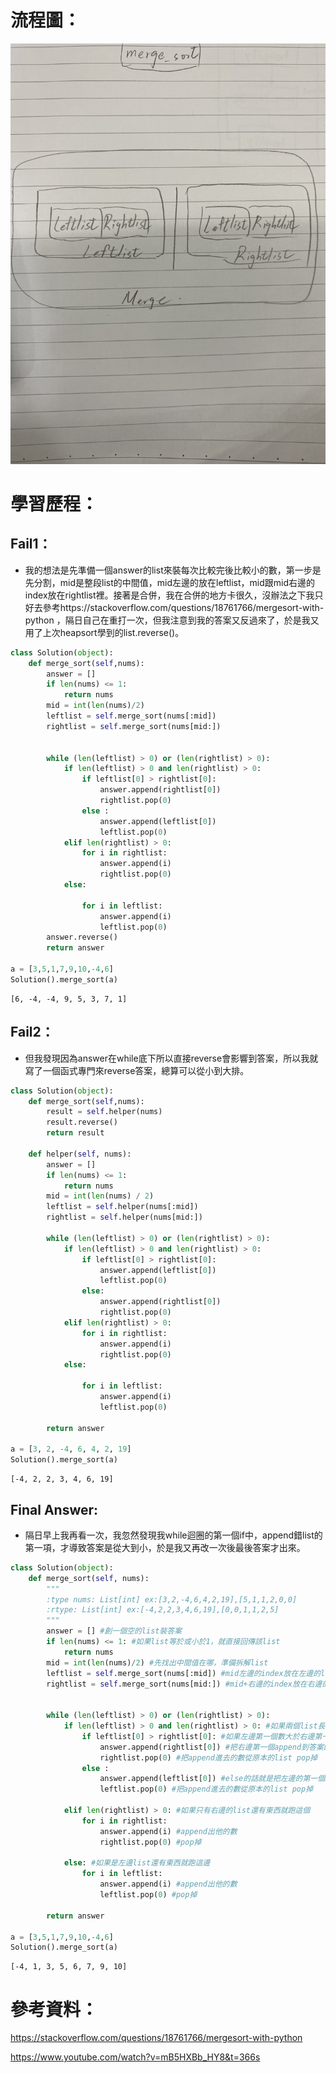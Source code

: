 # 流程圖：

![](/classnote/images/mergesort_ad.jpg)
# 學習歷程：
## Fail1：
* 我的想法是先準備一個answer的list來裝每次比較完後比較小的數，第一步是先分割，mid是整段list的中間值，mid左邊的放在leftlist，mid跟mid右邊的index放在rightlist裡。接著是合併，我在合併的地方卡很久，沒辦法之下我只好去參考https://stackoverflow.com/questions/18761766/mergesort-with-python ，隔日自己在重打一次，但我注意到我的答案又反過來了，於是我又用了上次heapsort學到的list.reverse()。


```python
class Solution(object):
    def merge_sort(self,nums):
        answer = []
        if len(nums) <= 1:
            return nums
        mid = int(len(nums)/2)
        leftlist = self.merge_sort(nums[:mid])
        rightlist = self.merge_sort(nums[mid:])


        while (len(leftlist) > 0) or (len(rightlist) > 0):
            if len(leftlist) > 0 and len(rightlist) > 0:
                if leftlist[0] > rightlist[0]:
                    answer.append(rightlist[0])
                    rightlist.pop(0)
                else :
                    answer.append(leftlist[0])
                    leftlist.pop(0)
            elif len(rightlist) > 0:
                for i in rightlist:
                    answer.append(i)
                    rightlist.pop(0)
            else:

                for i in leftlist:
                    answer.append(i)
                    leftlist.pop(0)
        answer.reverse()
        return answer

a = [3,5,1,7,9,10,-4,6]
Solution().merge_sort(a)

```




    [6, -4, -4, 9, 5, 3, 7, 1]



## Fail2：
* 但我發現因為answer在while底下所以直接reverse會影響到答案，所以我就寫了一個函式專門來reverse答案，總算可以從小到大排。


```python
class Solution(object):
    def merge_sort(self,nums):
        result = self.helper(nums)
        result.reverse()
        return result

    def helper(self, nums):
        answer = []
        if len(nums) <= 1:
            return nums
        mid = int(len(nums) / 2)
        leftlist = self.helper(nums[:mid])
        rightlist = self.helper(nums[mid:])

        while (len(leftlist) > 0) or (len(rightlist) > 0):
            if len(leftlist) > 0 and len(rightlist) > 0:
                if leftlist[0] > rightlist[0]:
                    answer.append(leftlist[0])
                    leftlist.pop(0)
                else:
                    answer.append(rightlist[0])
                    rightlist.pop(0)
            elif len(rightlist) > 0:
                for i in rightlist:
                    answer.append(i)
                    rightlist.pop(0)
            else:

                for i in leftlist:
                    answer.append(i)
                    leftlist.pop(0)

        return answer

a = [3, 2, -4, 6, 4, 2, 19]
Solution().merge_sort(a)

```




    [-4, 2, 2, 3, 4, 6, 19]



## Final Answer:
* 隔日早上我再看一次，我忽然發現我while迴圈的第一個if中，append錯list的第一項，才導致答案是從大到小，於是我又再改一次後最後答案才出來。


```python
class Solution(object):
    def merge_sort(self, nums):
        """
        :type nums: List[int] ex:[3,2,-4,6,4,2,19],[5,1,1,2,0,0]
        :rtype: List[int] ex:[-4,2,2,3,4,6,19],[0,0,1,1,2,5]
        """
        answer = [] #創一個空的list裝答案
        if len(nums) <= 1: #如果list等於或小於1，就直接回傳該list
            return nums
        mid = int(len(nums)/2) #先找出中間值在哪，準備拆解list
        leftlist = self.merge_sort(nums[:mid]) #mid左邊的index放在左邊的list
        rightlist = self.merge_sort(nums[mid:]) #mid+右邊的index放在右邊的list


        while (len(leftlist) > 0) or (len(rightlist) > 0):
            if len(leftlist) > 0 and len(rightlist) > 0: #如果兩個list長度都大於0就跑這個
                if leftlist[0] > rightlist[0]: #如果左邊第一個數大於右邊第一個，
                    answer.append(rightlist[0]) #把右邊第一個append到答案的list裡
                    rightlist.pop(0) #把append進去的數從原本的list pop掉
                else :
                    answer.append(leftlist[0]) #else的話就是把左邊的第一個append到答案list裡
                    leftlist.pop(0) #把append進去的數從原本的list pop掉
                    
            elif len(rightlist) > 0: #如果只有右邊的list還有東西就跑這個
                for i in rightlist:
                    answer.append(i) #append出他的數
                    rightlist.pop(0) #pop掉
                    
            else: #如果是左邊list還有東西就跑這邊
                for i in leftlist:
                    answer.append(i) #append出他的數
                    leftlist.pop(0) #pop掉

        return answer
    
a = [3,5,1,7,9,10,-4,6]
Solution().merge_sort(a)
```




    [-4, 1, 3, 5, 6, 7, 9, 10]



# 參考資料：
https://stackoverflow.com/questions/18761766/mergesort-with-python

https://www.youtube.com/watch?v=mB5HXBb_HY8&t=366s


```python

```
